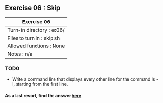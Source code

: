 ## Exercise 06 : Skip

|               Exercise 06             |
|---------------------------------------|
| Turn-in directory : ex06/             |
| Files to turn in : skip.sh            |
| Allowed functions : None              |
| Notes : n/a                           |

### TODO

* Write a command line that displays every other line for the command ls -l,
starting from the first line.

#### As a last resort, find the answer [here](https://github.com/idevHive/42/blob/master/Piscines/C/Day01/answers/ex06/README.md)
